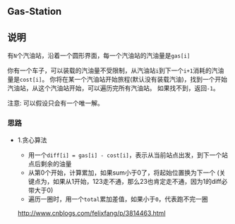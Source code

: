 ## Gas-Station

## 说明
有`N`个汽油站，沿着一个圆形界面，每一个汽油站的汽油量是`gas[i]`

你有一个车子，可以装载的汽油量不受限制，从汽油站`i`到下一个`i+1`消耗的汽油量是`cost[i]`。
你将在某一个汽油站开始旅程(默认没有装载汽油)，找到一个开始汽油站，从这个汽油站开始，可以遍历完所有汽油站。
如果找不到，返回`-1`。

注意: 可以假设只会有一个唯一解。

### 思路

* 1.贪心算法
	* 用一个`diff[i] = gas[i] - cost[i]`，表示从当前站点出发，到下一个站点后剩余的油量
	* 从第0个开始，计算累加，如果sum小于0了，将起始位置换为下一个
		(关键点为，如果从1开始，123走不通，那么23也肯定走不通，因为1的diff必带大于0)
	* 遍历一圈时，用一个`total`累加差值，如果小于`0`，代表跑不完一圈
	
	http://www.cnblogs.com/felixfang/p/3814463.html